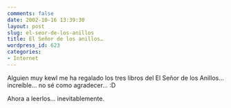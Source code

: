 ```yaml
---
comments: false
date: 2002-10-16 13:39:30
layout: post
slug: el-seor-de-los-anillos
title: El Señor de los anillos…
wordpress_id: 623
categories:
- Internet
---
```


Alguien muy kewl me ha regalado los tres libros del El Señor de los Anillos… increíble… no sé como agradecer… :D





Ahora a leerlos… inevitablemente.




 
